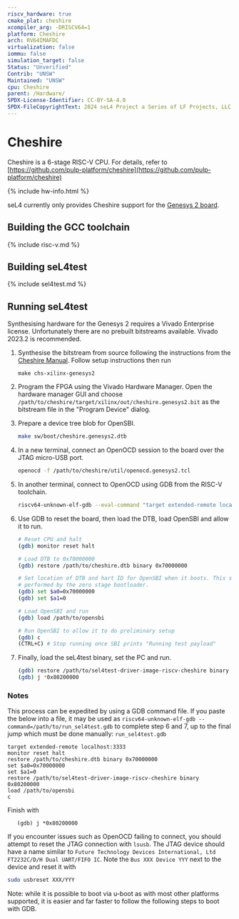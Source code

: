 ```yaml
---
riscv_hardware: true
cmake_plat: cheshire
xcompiler_arg: -DRISCV64=1
platform: Cheshire
arch: RV64IMAFDC
virtualization: false
iommu: false
simulation_target: false
Status: "Unverified"
Contrib: "UNSW"
Maintained: "UNSW"
cpu: Cheshire
parent: /Hardware/
SPDX-License-Identifier: CC-BY-SA-4.0
SPDX-FileCopyrightText: 2024 seL4 Project a Series of LF Projects, LLC.
---
```


# Cheshire

Cheshire is a 6-stage RISC-V CPU. For details, refer to
[https://github.com/pulp-platform/cheshire](https://github.com/pulp-platform/cheshire)

{% include hw-info.html %}

seL4 currently only provides Cheshire support for the [Genesys 2
board](https://reference.digilentinc.com/reference/programmable-logic/genesys-2/reference-manual).

## Building the GCC toolchain

{% include risc-v.md %}

## Building seL4test

{% include sel4test.md %}

## Running seL4test

Synthesising hardware for the Genesys 2 requires a Vivado Enterprise license.
Unfortunately there are no prebuilt bitstreams available. Vivado 2023.2 is recommended.

1. Synthesise the bitstream from source following the instructions from the [Cheshire
 Manual](https://pulp-platform.github.io/cheshire/tg/xilinx/). Follow setup instructions then run

   ```
   make chs-xilinx-genesys2
   ```

2. Program the FPGA using the Vivado Hardware Manager. Open the hardware manager GUI and choose
`/path/to/cheshire/target/xilinx/out/cheshire.genesys2.bit` as the bitstream file in the "Program
Device" dialog.

3. Prepare a device tree blob for OpenSBI.
   ```sh
   make sw/boot/cheshire.genesys2.dtb
   ```

4. In a new terminal, connect an OpenOCD session to the board over the JTAG micro-USB port.
   ```sh
   openocd -f /path/to/cheshire/util/openocd.genesys2.tcl
   ```

5. In another terminal, connect to OpenOCD using GDB from the RISC-V toolchain.
   ```sh
   riscv64-unknown-elf-gdb --eval-command "target extended-remote localhost:3333"
   ```

6. Use GDB to reset the board, then load the DTB, load OpenSBI and allow it to run.
   ```sh
   # Reset CPU and halt
   (gdb) monitor reset halt

   # Load DTB to 0x70000000
   (gdb) restore /path/to/cheshire.dtb binary 0x70000000

   # Set location of DTB and hart ID for OpenSBI when it boots. This step is normally
   # performed by the zero stage bootloader.
   (gdb) set $a0=0x70000000
   (gdb) set $a1=0

   # Load OpenSBI and run
   (gdb) load /path/to/opensbi

   # Run OpenSBI to allow it to do preliminary setup
   (gdb) c
   (CTRL+C) # Stop running once SBI prints "Running test payload"
   ```

7. Finally, load the seL4test binary, set the PC and run.
   ```sh
   (gdb) restore /path/to/sel4test-driver-image-riscv-cheshire binary 0x80200000
   (gdb) j *0x80200000
   ```

### Notes

This process can be expedited by using a GDB command file. If you paste the below into a file, it
may be used as `riscv64-unknown-elf-gdb --command=/path/to/run_sel4test.gdb` to complete step 6
and 7, up to the final jump which must be done manually:
   `run_sel4test.gdb`
   ```gdb
   target extended-remote localhost:3333
   monitor reset halt
   restore /path/to/cheshire.dtb binary 0x70000000
   set $a0=0x70000000
   set $a1=0
   restore /path/to/sel4test-driver-image-riscv-cheshire binary 0x80200000
   load /path/to/opensbi
   c
   ```

Finish with
```
   (gdb) j *0x80200000
```

If you encounter issues such as OpenOCD failing to connect, you should attempt to reset the JTAG
connection with `lsusb`. The JTAG device should have a name similar to `Future Technology Devices
International, Ltd FT2232C/D/H Dual UART/FIFO IC`. Note the `Bus XXX Device YYY` next to the
device and reset it with
   ```sh
   sudo usbreset XXX/YYY
   ```


Note: while it is possible to boot via u-boot as with most other platforms supported, it is easier and
far faster to follow the following steps to boot with GDB.
